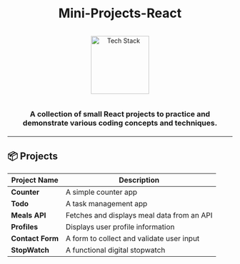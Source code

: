 <h1 align="center">
  <br>
  Mini-Projects-React
  <br>
</h1>

<div align="center">
  <a href="https://github.com/kavindu-dilshan">
    <img src="https://skillicons.dev/icons?i=js,react,github" alt="Tech Stack" width="130" style="padding: 15px 0;">
  </a>
</div>

<h3 align="center" style="margin: 20px 0;">
  A collection of small React projects to practice and demonstrate various coding concepts and techniques.
</h3>

---

## 📦 Projects

<div align="center">

| Project Name     | Description                                |
| ---------------- | ------------------------------------------ |
| **Counter**       | A simple counter app                       |
| **Todo**          | A task management app                      |
| **Meals API**     | Fetches and displays meal data from an API |
| **Profiles**      | Displays user profile information          |
| **Contact Form**  | A form to collect and validate user input  |
| **StopWatch**     | A functional digital stopwatch             |


</div>